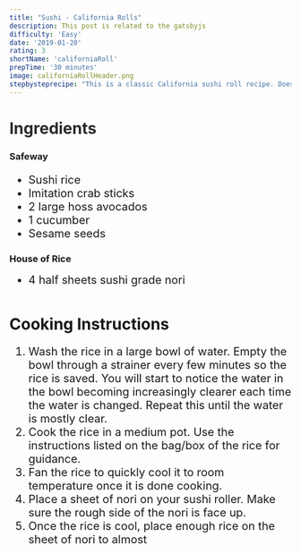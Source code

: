 ```yaml
---
title: "Sushi - California Rolls"
description: This post is related to the gatsbyjs
difficulty: 'Easy'
date: '2019-01-20'
rating: 3
shortName: 'californiaRoll'
prepTime: '30 minutes'
image: californiaRollHeader.png
stepbysteprecipe: "This is a classic California sushi roll recipe. Doesn't get much easier than this in terms of making sushi. Some folks might not even consider it legitimate sushi because it doesn't contain real fish, but because it was my first attempt at making sushi, I'm gonna count it. Making these rolls gave me a new appreciation for professional sushi chefs. It is very difficult to get the rice to do what you want it to, and shape it perfectly to both look good and keep the contents inside the roll. There were also a few things I didn't include in the preparation that could have given the rolls more flavor, like adding rice vinegar after cooking the rice. Overall, I was happy with the way the rolls turned out."
---
```

<h1 style="color: #2B2B2B;">Ingredients</h1>

<h3>Safeway</h3>
<ul style="font-size: 20px;">
    <li>Sushi rice</li>
    <li>Imitation crab sticks</li>
    <li>2 large hoss avocados</li>
    <li>1 cucumber</li>
    <li>Sesame seeds</li>
</ul>
<h3>House of Rice</h3>
<ul style="font-size: 20px; margin: 0 0 50px 0;">
    <li>4 half sheets sushi grade nori</li>
</ul>

<h1>Cooking Instructions</h1>

<ol style="font-size: 20px">
    <li>Wash the rice in a large bowl of water. Empty the bowl through a strainer every few minutes so the rice is saved. You will start to notice the water in the bowl becoming increasingly clearer each time the water is changed. Repeat this until the water is mostly clear.</li>
    <li>Cook the rice in a medium pot. Use the instructions listed on the bag/box of the rice for guidance.</li>
    <li>Fan the rice to quickly cool it to room temperature once it is done cooking.</li>
    <li>Place a sheet of nori on your sushi roller. Make sure the rough side of the nori is face up.</li>
    <li>Once the rice is cool, place enough rice on the sheet of nori to almost </li>
</ol>